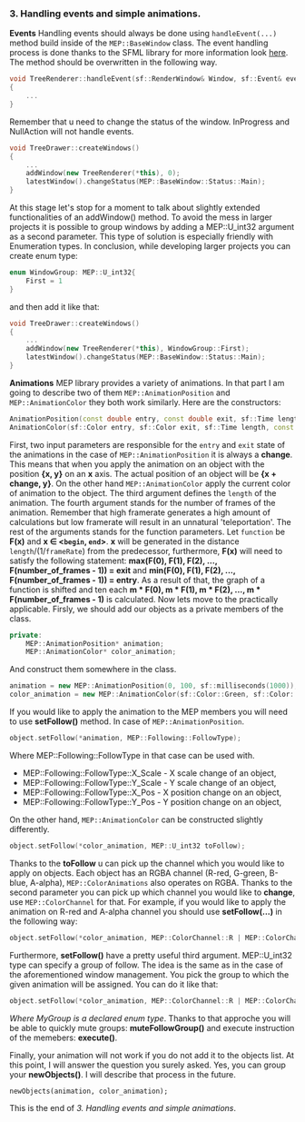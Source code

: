 ### 3. Handling events and simple animations.
**Events**
Handling events should always be done using ```handleEvent(...)``` method build inside of the ```MEP::BaseWindow``` class. The event handling process is done thanks to the SFML library for more information look [here](https://www.sfml-dev.org/tutorials/2.5/window-events.php). The method should be overwritten in the following way.
```cpp
void TreeRenderer::handleEvent(sf::RenderWindow& Window, sf::Event& event)
{
    ...
}
```
Remember that u need to change the status of the window. InProgress and NullAction will not handle events.
```cpp
void TreeDrawer::createWindows()
{
    ...
    addWindow(new TreeRenderer(*this), 0);
    latestWindow().changeStatus(MEP::BaseWindow::Status::Main);
}
```
At this stage let's stop for a moment to talk about slightly extended functionalities of an addWindow() method. To avoid the mess in larger projects it is possible to group windows by adding a MEP::U_int32 argument as a second parameter. This type of solution is especially friendly with Enumeration types. In conclusion, while developing larger projects you can create enum type:
```cpp
enum WindowGroup: MEP::U_int32{
    First = 1
}
```
and then add it like that:
```cpp
void TreeDrawer::createWindows()
{
    ...
    addWindow(new TreeRenderer(*this), WindowGroup::First);
    latestWindow().changeStatus(MEP::BaseWindow::Status::Main);
}
```
**Animations**
MEP library provides a variety of animations. In that part I am going to describe two of them ```MEP::AnimationPosition``` and ```MEP::AnimationColor``` they both work similarly. Here are the constructors:
```cpp
AnimationPosition(const double entry, const double exit, sf::Time length, const float frameRate = 120, const double begin = 0, const double end = 100, std::function<double(double x)> function = [](double x)->double{ return x; }) :
AnimationColor(sf::Color entry, sf::Color exit, sf::Time length, const float frameRate = 120, const double begin = 0,const double end = 10, std::function<double(double x)> function = [](double x)->double { return x; }) :		
```
First, two input parameters are responsible for the ```entry``` and ```exit``` state of the animations in the case of ```MEP::AnimationPosition``` it is always a **change**. This means that when you apply the animation on an object with the position **{x, y}** on an **x** axis. The actual position of an object will be **{x + change, y}**. On the other hand ```MEP::AnimationColor``` apply the current color of animation to the object. The third argument defines the ```length``` of the animation. The fourth argument stands for the number of frames of the animation. Remember that high framerate generates a high amount of calculations but low framerate will result in an unnatural 'teleportation'. The rest of the arguments stands for the function parameters. Let ```function``` be **F(x)** and **x ∈ <```begin```, ```end```>**. **x** will be generated in the distance ```length```/(1/```frameRate```) from the predecessor, furthermore, **F(x)** will need to satisfy the following statement: **max(F(0), F(1), F(2), ..., F(number_of_frames - 1)) = exit** and **min(F(0), F(1), F(2), ..., F(number_of_frames - 1)) = entry**. As a result of that, the graph of a function is shifted and ten each **m * F(0), m * F(1), m * F(2), ..., m * F(number_of_frames - 1)** is calculated. Now lets move to the practically applicable. Firsly, we should add our objects as a private members of the class.
```cpp
private:
	MEP::AnimationPosition* animation;
	MEP::AnimationColor* color_animation;
```
And construct them somewhere in the class.
```cpp
animation = new MEP::AnimationPosition(0, 100, sf::milliseconds(1000));
color_animation = new MEP::AnimationColor(sf::Color::Green, sf::Color::Blue, sf::milliseconds(1000), 120, 0, 100, [](double in) { return std::pow(in, 3); });
```
If you would like to apply the animation to the MEP members you will need to use **setFollow()** method. In case of ```MEP::AnimationPosition```.
```cpp
object.setFollow(*animation, MEP::Following::FollowType);
```
Where MEP::Following::FollowType in that case can be used with.
 * MEP::Following::FollowType::X_Scale - X scale change of an object,
 * MEP::Following::FollowType::Y_Scale - Y scale change of an object,
 * MEP::Following::FollowType::X_Pos - X position change on an object,
 * MEP::Following::FollowType::Y_Pos - Y position change on an object,

On the other hand, ```MEP::AnimationColor``` can be constructed slightly differently.
```cpp
object.setFollow(*color_animation, MEP::U_int32 toFollow);
```
Thanks to the **toFollow** u can pick up the channel which you would like to apply on objects. Each object has an RGBA channel (R-red, G-green, B-blue, A-alpha), ```MEP::ColorAnimations``` also operates on RGBA. Thanks to the second parameter you can pick up which channel you would like to **change**, use ```MEP::ColorChannel``` for that. For example, if you would like to apply the animation on R-red and A-alpha channel you should use **setFollow(...)** in the following way:
```cpp
object.setFollow(*color_animation, MEP::ColorChannel::R | MEP::ColorChannel::A);
```
Furthermore, __setFollow()__ have a pretty useful third argument. MEP::U_int32 type can specify a group of follow. The idea is the same as in the case of the aforementioned window management. You pick the group to which the given animation will be assigned. You can do it like that:
```cpp
object.setFollow(*color_animation, MEP::ColorChannel::R | MEP::ColorChannel::A, MyGroup::GroupA);
```
*Where MyGroup is a declared enum type*.
Thanks to that approche you will be able to quickly mute groups: __muteFollowGroup()__ and execute instruction of the memebers: __execute()__.

Finally, your animation will not work if you do not add it to the objects list. At this point, I will answer the question you surely asked. Yes, you can group your __newObjects()__. I will describe that process in the future.
```
newObjects(animation, color_animation);
```
This is the end of _3. Handling events and simple animations_.